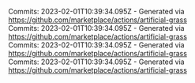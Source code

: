 Commits: 2023-02-01T10:39:34.095Z - Generated via https://github.com/marketplace/actions/artificial-grass
<br>
Commits: 2023-02-01T10:39:34.095Z - Generated via https://github.com/marketplace/actions/artificial-grass
<br>
Commits: 2023-02-01T10:39:34.095Z - Generated via https://github.com/marketplace/actions/artificial-grass
<br>
Commits: 2023-02-01T10:39:34.095Z - Generated via https://github.com/marketplace/actions/artificial-grass
<br>
